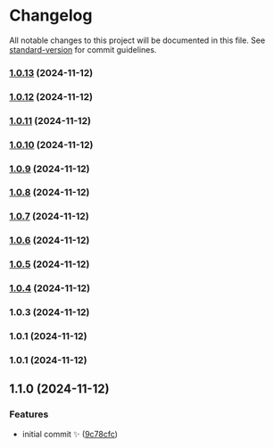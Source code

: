 # Changelog

All notable changes to this project will be documented in this file. See [standard-version](https://github.com/conventional-changelog/standard-version) for commit guidelines.

### [1.0.13](https://github.com/monadicarts/lazy-streams/compare/v1.0.12...v1.0.13) (2024-11-12)

### [1.0.12](https://github.com/monadicarts/lazy-streams/compare/v1.0.11...v1.0.12) (2024-11-12)

### [1.0.11](https://github.com/monadicarts/lazy-streams/compare/v1.0.10...v1.0.11) (2024-11-12)

### [1.0.10](https://github.com/monadicarts/lazy-streams/compare/v1.0.9...v1.0.10) (2024-11-12)

### [1.0.9](https://github.com/monadicarts/lazy-streams/compare/v1.0.8...v1.0.9) (2024-11-12)

### [1.0.8](https://github.com/monadicarts/lazy-streams/compare/v1.0.7...v1.0.8) (2024-11-12)

### [1.0.7](https://github.com/monadicarts/lazy-streams/compare/v1.0.6...v1.0.7) (2024-11-12)

### [1.0.6](https://github.com/monadicarts/lazy-streams/compare/v1.0.5...v1.0.6) (2024-11-12)

### [1.0.5](https://github.com/monadicarts/lazy-streams/compare/v1.0.4...v1.0.5) (2024-11-12)

### [1.0.4](https://github.com/monadicarts/lazy-streams/compare/v1.0.3...v1.0.4) (2024-11-12)

### 1.0.3 (2024-11-12)

### 1.0.1 (2024-11-12)

### 1.0.1 (2024-11-12)

## 1.1.0 (2024-11-12)

### Features

- initial commit ✨ ([9c78cfc](https://github.com/monadicarts/template-ts-npm/commit/9c78cfc8fe9fb635b2382dacbb44ab62793b103d))
